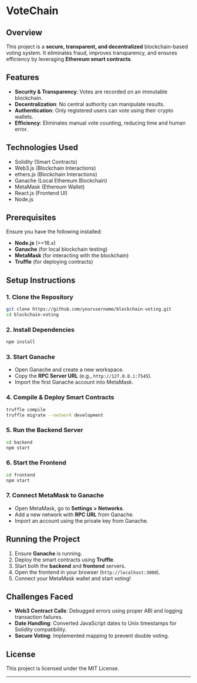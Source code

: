 # VoteChain

## Overview
This project is a **secure, transparent, and decentralized** blockchain-based voting system. It eliminates fraud, improves transparency, and ensures efficiency by leveraging **Ethereum smart contracts**.

## Features
- **Security & Transparency**: Votes are recorded on an immutable blockchain.
- **Decentralization**: No central authority can manipulate results.
- **Authentication**: Only registered users can vote using their crypto wallets.
- **Efficiency**: Eliminates manual vote counting, reducing time and human error.

## Technologies Used
- Solidity (Smart Contracts)
- Web3.js (Blockchain Interactions)
- ethers.js (Blockchain Interactions)
- Ganache (Local Ethereum Blockchain)
- MetaMask (Ethereum Wallet)
- React.js (Frontend UI)
- Node.js 

## Prerequisites
Ensure you have the following installed:
- **Node.js** (>=16.x)
- **Ganache** (for local blockchain testing)
- **MetaMask** (for interacting with the blockchain)
- **Truffle** (for deploying contracts)

## Setup Instructions

### 1. Clone the Repository
```sh
git clone https://github.com/yourusername/blockchain-voting.git
cd blockchain-voting
```

### 2. Install Dependencies
```sh
npm install
```

### 3. Start Ganache
- Open Ganache and create a new workspace.
- Copy the **RPC Server URL** (e.g., `http://127.0.0.1:7545`).
- Import the first Ganache account into MetaMask.

### 4. Compile & Deploy Smart Contracts
```sh
truffle compile
truffle migrate --network development
```

### 5. Run the Backend Server
```sh
cd backend
npm start
```

### 6. Start the Frontend
```sh
cd frontend
npm start
```

### 7. Connect MetaMask to Ganache
- Open MetaMask, go to **Settings > Networks**.
- Add a new network with **RPC URL** from Ganache.
- Import an account using the private key from Ganache.

## Running the Project
1. Ensure **Ganache** is running.
2. Deploy the smart contracts using **Truffle**.
3. Start both the **backend** and **frontend** servers.
4. Open the frontend in your browser (`http://localhost:3000`).
5. Connect your MetaMask wallet and start voting!

## Challenges Faced
- **Web3 Contract Calls**: Debugged errors using proper ABI and logging transaction failures.
- **Date Handling**: Converted JavaScript dates to Unix timestamps for Solidity compatibility.
- **Secure Voting**: Implemented mapping to prevent double voting.

## License
This project is licensed under the MIT License.

---

